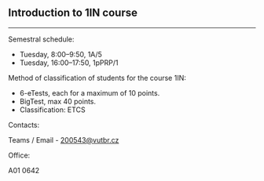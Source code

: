 ## Introduction to 1IN course

***

Semestral schedule:

* Tuesday, 8:00–9:50, 1A/5
* Tuesday, 16:00–17:50, 1pPRP/1

Method of classification of students for the course 1IN:

* 6-eTests, each for a maximum of 10 points.
* BigTest, max 40 points.
* Classification: ETCS

Contacts:

Teams / Email - 200543@vutbr.cz

Office:

A01 0642
